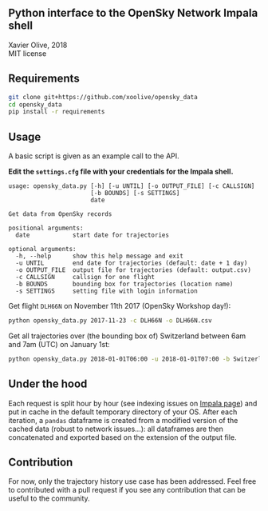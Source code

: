 ## Python interface to the OpenSky Network Impala shell

Xavier Olive, 2018  
MIT license

## Requirements

```sh
git clone git+https://github.com/xoolive/opensky_data
cd opensky_data
pip install -r requirements
```

## Usage

A basic script is given as an example call to the API.

**Edit the `settings.cfg` file with your credentials for the Impala shell.**

```
usage: opensky_data.py [-h] [-u UNTIL] [-o OUTPUT_FILE] [-c CALLSIGN]
                       [-b BOUNDS] [-s SETTINGS]
                       date

Get data from OpenSky records

positional arguments:
  date            start date for trajectories

optional arguments:
  -h, --help      show this help message and exit
  -u UNTIL        end date for trajectories (default: date + 1 day)
  -o OUTPUT_FILE  output file for trajectories (default: output.csv)
  -c CALLSIGN     callsign for one flight
  -b BOUNDS       bounding box for trajectories (location name)
  -s SETTINGS     setting file with login information
```

Get flight `DLH66N` on November 11th 2017 (OpenSky Workshop day!):
```sh
python opensky_data.py 2017-11-23 -c DLH66N -o DLH66N.csv
```

Get all trajectories over (the bounding box of) Switzerland between 6am and
7am (UTC) on January 1st:
```sh
python opensky_data.py 2018-01-01T06:00 -u 2018-01-01T07:00 -b Switzerland
```

## Under the hood

Each request is split hour by hour (see indexing issues on [Impala
page](https://opensky-network.org/impala-guide)) and put
in cache in the default temporary directory of your OS. After each iteration, a
`pandas` dataframe is created from a modified version of the cached data (robust
to network issues...): all dataframes are then concatenated and exported based
on the extension of the output file.

## Contribution

For now, only the trajectory history use case has been addressed. Feel free to
contributed with a pull request if you see any contribution that can be useful
to the community.
